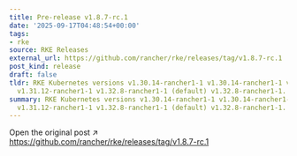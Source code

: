 ```yaml
---
title: Pre-release v1.8.7-rc.1
date: '2025-09-17T04:48:54+00:00'
tags:
- rke
source: RKE Releases
external_url: https://github.com/rancher/rke/releases/tag/v1.8.7-rc.1
post_kind: release
draft: false
tldr: RKE Kubernetes versions v1.30.14-rancher1-1 v1.30.14-rancher1-1 v1.31.12-rancher1-1
  v1.31.12-rancher1-1 v1.32.8-rancher1-1 (default) v1.32.8-rancher1-1.
summary: RKE Kubernetes versions v1.30.14-rancher1-1 v1.30.14-rancher1-1 v1.31.12-rancher1-1
  v1.31.12-rancher1-1 v1.32.8-rancher1-1 (default) v1.32.8-rancher1-1.
---
```

Open the original post ↗ https://github.com/rancher/rke/releases/tag/v1.8.7-rc.1
